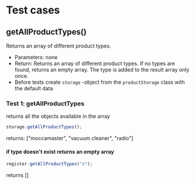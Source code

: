 # Test cases

## **getAllProductTypes()**

Returns an array of different product types.

- Parameters: none
- Return: Returns an array of different product types. If no types are found, returns an empty array. The type is added to the result array only once.
- Before tests create `storage` -object from the `productStorage` class with the default data

### Test 1: getAllProductTypes

returns all the objects available in the array

```js
storage.getAllProductTypes();
```

returns:
["moccamaster", "vacuum cleaner", "radio"]

#### if type doesn't exist returns an empty array

```js
register.getAllProductTypes("x");
```

returns []
